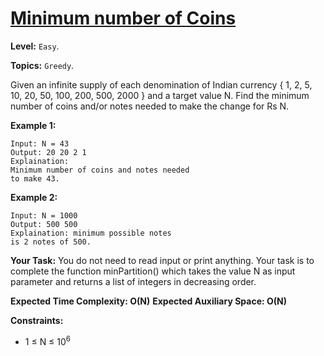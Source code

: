 # [Minimum number of Coins](https://practice.geeksforgeeks.org/problems/-minimum-number-of-coins4426/1#)

**Level:** `Easy`.

**Topics:** `Greedy`.

Given an infinite supply of each denomination of Indian currency { 1, 2, 5, 10, 20, 50, 100, 200, 500, 2000 } and a target value N.
Find the minimum number of coins and/or notes needed to make the change for Rs N.

**Example 1:**

```
Input: N = 43
Output: 20 20 2 1
Explaination:
Minimum number of coins and notes needed
to make 43.
```

**Example 2:**

```
Input: N = 1000
Output: 500 500
Explaination: minimum possible notes
is 2 notes of 500.
```

**Your Task:**
You do not need to read input or print anything. Your task is to complete the function minPartition() which takes the value N as input parameter and returns a list of integers in decreasing order.

**Expected Time Complexity: O(N)**
**Expected Auxiliary Space: O(N)**

**Constraints:**

-   1 ≤ N ≤ 10<sup>6</sup>
